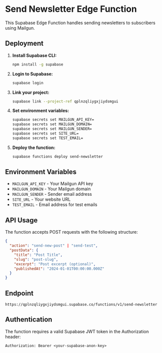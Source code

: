 # Send Newsletter Edge Function

This Supabase Edge Function handles sending newsletters to subscribers using Mailgun.

## Deployment

1. **Install Supabase CLI:**
   ```bash
   npm install -g supabase
   ```

2. **Login to Supabase:**
   ```bash
   supabase login
   ```

3. **Link your project:**
   ```bash
   supabase link --project-ref qplnzqliygxjiydsmgui
   ```

4. **Set environment variables:**
   ```bash
   supabase secrets set MAILGUN_API_KEY=
   supabase secrets set MAILGUN_DOMAIN=
   supabase secrets set MAILGUN_SENDER=
   supabase secrets set SITE_URL=
   supabase secrets set TEST_EMAIL=
   ```

5. **Deploy the function:**
   ```bash
   supabase functions deploy send-newsletter
   ```

## Environment Variables

- `MAILGUN_API_KEY` - Your Mailgun API key
- `MAILGUN_DOMAIN` - Your Mailgun domain
- `MAILGUN_SENDER` - Sender email address
- `SITE_URL` - Your website URL
- `TEST_EMAIL` - Email address for test emails

## API Usage

The function accepts POST requests with the following structure:

```json
{
  "action": "send-new-post" | "send-test",
  "postData": {
    "title": "Post Title",
    "slug": "post-slug",
    "excerpt": "Post excerpt (optional)",
    "publishedAt": "2024-01-01T00:00:00.000Z"
  }
}
```

## Endpoint

`https://qplnzqliygxjiydsmgui.supabase.co/functions/v1/send-newsletter`

## Authentication

The function requires a valid Supabase JWT token in the Authorization header:

```
Authorization: Bearer <your-supabase-anon-key>
``` 